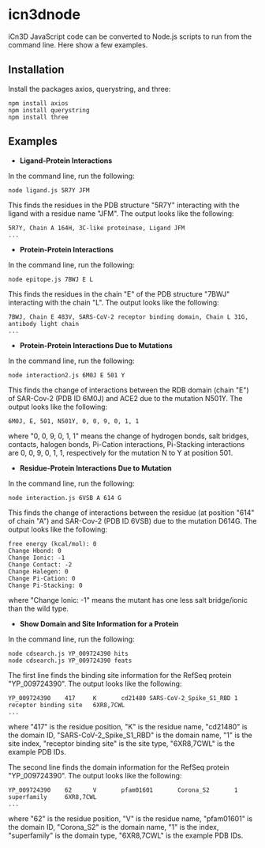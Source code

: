icn3dnode
=========

iCn3D JavaScript code can be converted to Node.js scripts to run from the command line. Here show a few examples.

Installation
------------

Install the packages axios, querystring, and three:

    npm install axios
    npm install querystring
    npm install three

Examples
------------

* <b>Ligand-Protein Interactions</b>

In the command line, run the following:

    node ligand.js 5R7Y JFM

This finds the residues in the PDB structure "5R7Y" interacting with the ligand with a residue name "JFM". The output looks like the following:

    5R7Y, Chain A 164H, 3C-like proteinase, Ligand JFM
    ...
    
    
* <b>Protein-Protein Interactions</b>

In the command line, run the following:

    node epitope.js 7BWJ E L

This finds the residues in the chain "E" of the PDB structure "7BWJ" interacting with the chain "L". The output looks like the following:

    7BWJ, Chain E 483V, SARS-CoV-2 receptor binding domain, Chain L 31G, antibody light chain
    ...
    
    
* <b>Protein-Protein Interactions Due to Mutations</b>

In the command line, run the following:

    node interaction2.js 6M0J E 501 Y

This finds the change of interactions between the RDB domain (chain "E") of SAR-Cov-2 (PDB ID 6M0J) and ACE2 due to the mutation N501Y. The output looks like the following:

    6M0J, E, 501, N501Y, 0, 0, 9, 0, 1, 1
    
where "0, 0, 9, 0, 1, 1" means the change of hydrogen bonds, salt bridges, contacts, halogen bonds, Pi-Cation interactions, Pi-Stacking interactions are 0, 0, 9, 0, 1, 1, respectively for the mutation N to Y at position 501.


* <b>Residue-Protein Interactions Due to Mutation</b>

In the command line, run the following:

    node interaction.js 6VSB A 614 G

This finds the change of interactions between the residue (at position "614" of chain "A") and SAR-Cov-2 (PDB ID 6VSB) due to the mutation D614G. The output looks like the following:

    free energy (kcal/mol): 0
    Change Hbond: 0
    Change Ionic: -1
    Change Contact: -2
    Change Halegen: 0
    Change Pi-Cation: 0
    Change Pi-Stacking: 0

where "Change Ionic: -1" means the mutant has one less salt bridge/ionic than the wild type.


* <b>Show Domain and Site Information for a Protein</b>

In the command line, run the following:

    node cdsearch.js YP_009724390 hits
    node cdsearch.js YP_009724390 feats

The first line finds the binding site information for the RefSeq protein "YP_009724390". The output looks like the following:

    YP_009724390    417     K       cd21480 SARS-CoV-2_Spike_S1_RBD 1       receptor binding site   6XR8,7CWL
    ...
    
where "417" is the residue position, "K" is the residue name, "cd21480" is the domain ID, "SARS-CoV-2_Spike_S1_RBD" is the domain name, "1" is the site index, "receptor binding site" is the site type, "6XR8,7CWL" is the example PDB IDs.


The second line finds the domain information for the RefSeq protein "YP_009724390". The output looks like the following:

    YP_009724390    62      V       pfam01601       Corona_S2       1       superfamily     6XR8,7CWL    
    ...
    
where "62" is the residue position, "V" is the residue name, "pfam01601" is the domain ID, "Corona_S2" is the domain name, "1" is the index, "superfamily" is the domain type, "6XR8,7CWL" is the example PDB IDs.
